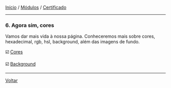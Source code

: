 [Início](https://github.com/Thalyalm/rocketseat-trilha-fundamentar) /
[Módulos](https://github.com/Thalyalm/rocketseat-trilha-fundamentar/tree/main/modulos/readme.md) /
[Certificado](https://github.com/Thalyalm/rocketseat-trilha-fundamentar/tree/main/certificado)

---

### 6. Agora sim, cores

Vamos dar mais vida à nossa página. Conheceremos mais sobre cores, hexadecimal, rgb, hsl, background, além das imagens de fundo.

:ballot_box_with_check: [Cores](https://github.com/Thalyalm/rocketseat-trilha-fundamentar/tree/main/modulos/agora-sim-cores/cores/readme.md)

:ballot_box_with_check: [Background](https://github.com/Thalyalm/rocketseat-trilha-fundamentar/tree/main/modulos/agora-sim-cores/background/readme.md)

---

[Voltar](https://github.com/Thalyalm/rocketseat-trilha-fundamentar/tree/main/modulos/readme.md)